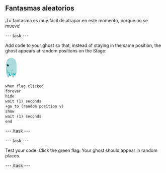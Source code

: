 ## Fantasmas aleatorios

¡Tu fantasma es muy fácil de atrapar en este momento, porque no se mueve!

\--- task \---

Add code to your ghost so that, instead of staying in the same position, the ghost appears at random positions on the Stage:

![sprite fantasma](images/ghost-sprite.png)

```blocks3
when flag clicked
forever
hide
wait (1) seconds
+go to (random position v)
show
wait (1) seconds
end
```

\--- /task \---

\--- task \---

Test your code. Click the green flag. Your ghost should appear in random places.

\--- /task \---